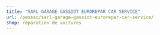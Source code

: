 ```yaml
---
title: "SARL GARAGE GASSIOT EUROREPAR CAR SERVICE"
url: /pessac/sarl-garage-gassiot-eurorepar-car-service/
shop: réparation de voitures
---
```

